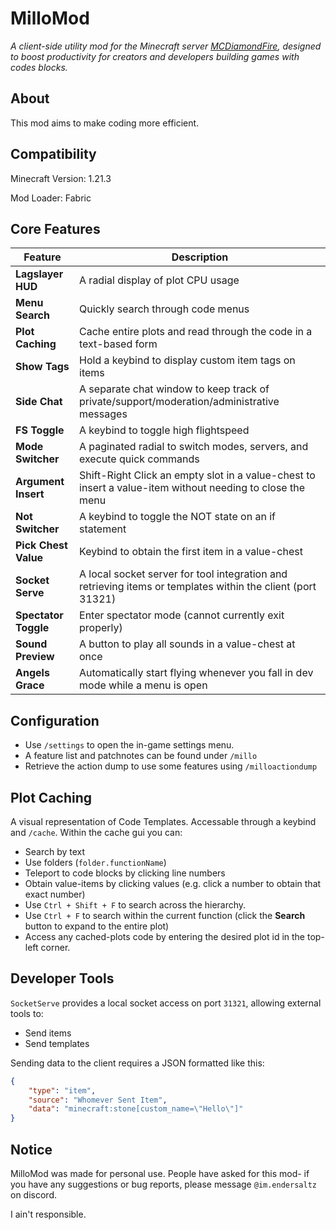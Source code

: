 # MilloMod

*A client-side utility mod for the Minecraft server [MCDiamondFire](https://mcdiamondfire.com/home/), designed to boost productivity for creators and developers building games with codes blocks.*

## About
This mod aims to make coding more efficient.

## Compatibility
Minecraft Version: 1.21.3

Mod Loader: Fabric

## Core Features
|Feature|Description|
|-------|-----------|
|**Lagslayer HUD**|A radial display of plot CPU usage|
|**Menu Search**|Quickly search through code menus|
|**Plot Caching**|Cache entire plots and read through the code in a text-based form|
|**Show Tags**|Hold a keybind to display custom item tags on items|
|**Side Chat**|A separate chat window to keep track of private/support/moderation/administrative messages|
|**FS Toggle**|A keybind to toggle high flightspeed|
|**Mode Switcher**|A paginated radial to switch modes, servers, and execute quick commands|
|**Argument Insert**|Shift-Right Click an empty slot in a value-chest to insert a value-item without needing to close the menu|
|**Not Switcher**|A keybind to toggle the NOT state on an if statement|
|**Pick Chest Value**|Keybind to obtain the first item in a value-chest|
|**Socket Serve**|A local socket server for tool integration and retrieving items or templates within the client (port 31321)|
|**Spectator Toggle**|Enter spectator mode (cannot currently exit properly)|
|**Sound Preview**|A button to play all sounds in a value-chest at once|
|**Angels Grace**|Automatically start flying whenever you fall in dev mode while a menu is open|


## Configuration
 - Use `/settings` to open the in-game settings menu.
 - A feature list and patchnotes can be found under `/millo`
 - Retrieve the action dump to use some features using `/milloactiondump`

## Plot Caching
A visual representation of Code Templates. Accessable through a keybind and `/cache`.
Within the cache gui you can:
 - Search by text
 - Use folders (`folder.functionName`)
 - Teleport to code blocks by clicking line numbers
 - Obtain value-items by clicking values (e.g. click a number to obtain that exact number)
 - Use `Ctrl + Shift + F` to search across the hierarchy.
 - Use `Ctrl + F` to search within the current function (click the **Search** button to expand to the entire plot)
 - Access any cached-plots code by entering the desired plot id in the top-left corner.

## Developer Tools
`SocketServe` provides a local socket access on port `31321`, allowing external tools to:
 - Send items
 - Send templates

Sending data to the client requires a JSON formatted like this:
```json
{
	"type": "item",
	"source": "Whomever Sent Item",
	"data": "minecraft:stone[custom_name=\"Hello\"]"
}
```

## Notice
MilloMod was made for personal use. People have asked for this mod- if you have any suggestions or bug reports, please message `@im.endersaltz` on discord.

I ain't responsible.

